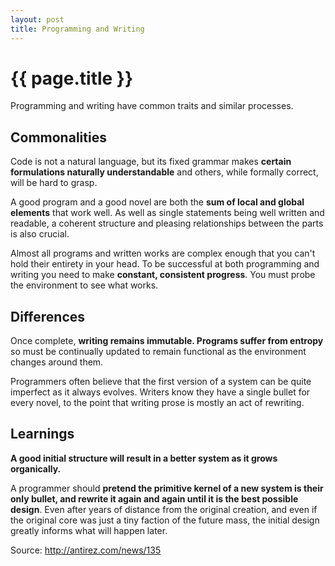 ```yaml
---
layout: post
title: Programming and Writing
---
```


# {{ page.title }}

Programming and writing have common traits and similar processes.

## Commonalities

Code is not a natural language, but its fixed grammar makes **certain formulations naturally understandable** and others, while formally correct, will be hard to grasp.

A good program and a good novel are both the **sum of local and global elements** that work well. As well as single statements being well written and readable, a coherent structure and pleasing relationships between the parts is also crucial.

Almost all programs and written works are complex enough that you can't hold their entirety in your head. To be successful at both programming and writing you need to make **constant, consistent progress**. You must probe the environment to see what works.

## Differences

Once complete, **writing remains immutable. Programs suffer from entropy** so must be continually updated to remain functional as the environment changes around them.

Programmers often believe that the first version of a system can be quite imperfect as it always evolves. Writers know they have a single bullet for every novel, to the point that writing prose is mostly an act of rewriting.

## Learnings

**A good initial structure will result in a better system as it grows organically.**

A programmer should **pretend the primitive kernel of a new system is their only bullet, and rewrite it again and again until it is the best possible design**. Even after years of distance from the original creation, and even if the original core was just a tiny faction of the future mass, the initial design greatly informs what will happen later.

Source: <http://antirez.com/news/135>
